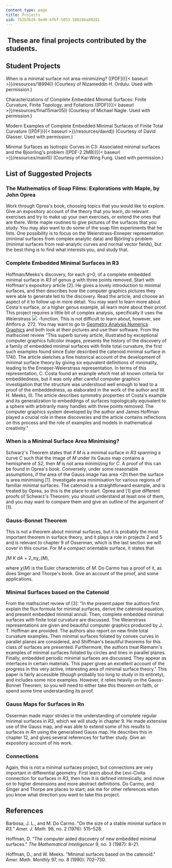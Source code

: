 ```yaml
---
content_type: page
title: Projects
uid: 7b2b3b26-9ed0-4fbf-5053-58028ba89281
---
```


 These are final projects contributed by the students.
------------------------------------------------------

Student Projects
----------------

When is a minimal surface not area-minimizing? ([PDF]({{< baseurl >}}/resources/18994)) (Courtesy of Nizameddin H. Ordulu. Used with permission.)

Characterizations of Complete Embedded Minimal Surfaces: Finite Curvature, Finite Topology, and Foliations ([PDF]({{< baseurl >}}/resources/final15mar05)) (Courtesy of Michael Nagle. Used with permission.)

Modern Examples of Complete Embedded Minimal Surfaces of Finite Total Curvature ([PDF]({{< baseurl >}}/resources/david)) (Courtesy of David Glasser. Used with permission.)

Minimal Surfaces as Isotropic Curves in C3: Associated minimal surfaces and the Bjoorling's problem ([PDF-2.2MB]({{< baseurl >}}/resources/main1)) (Courtesy of Kai-Wing Fung. Used with permission.)

List of Suggested Projects
--------------------------

### The Mathematics of Soap Films: Explorations with Maple, by John Oprea

Work through Oprea's book, choosing topics that you would like to explore. Give an expository account of the theory that you learn, do relevant exercises and try to make up your own exercises, or extend the ones that are there. Write maple routines to give pictures of the surfaces that you study. You may also want to do some of the soap film experiments that he lists. One possibility is to focus on the Weierstrass-Enneper representation (minimal surfaces from complex analytic data) and Björling's problem (minimal surfaces from real-analytic curves and normal vector fields), but the best thing is to find what interests you, and study that.

### Complete Embedded Minimal Surfaces in R3

Hoffman/Meeks's discovery, for each _g_\>0, of a complete embedded minimal surface in _R3_ of genus _g_ with three points removed. Start with Hoffman's expository article \[2\]. He gives a lovely introduction to minimal surfaces, and then describes how the computer graphics pictures they were able to generate led to the discovery. Read the article, and choose an aspect of it to follow up in more detail. You may want to learn more about Costa's surface, or a higher genus example, all learn more about their proof. This project requires a little bit of complex analysis, specifically it uses the Weierstrass ![](/courses/mathematics/18-994-seminar-in-geometry-fall-2004/projects/a5.jpg) -function. This is not difficult to learn about, however, see Ahlfors p. 272. You may want to go to [Geometry Analysis Numerics Graphics](http://www.gang.umass.edu/) and both look at their pictures and use their software. From the mathscinet review "This superb survey article, illustrated by exceptional computer graphics fullcolor images, presents the history of the discovery of a family of embedded minimal surfaces with finite total curvature, the first such examples found since Euler described the catenoid minimal surface in 1740. The article sketches a fine historical account of the development of minimal surface theory by giving six equivalent definitions of minimality, leading to the Enneper-Weierstrass representation. In terms of this representation, C. Costa found an example which met all known criteria for embeddedness, but it was only after careful computer graphics investigation that the structure was understood well enough to lead to a proof of the embeddedness, as elaborated in the work of the author and W. H. Meeks, III. The article describes symmetry properties of Costa's example and its generalization to embeddings of surfaces topologically equivalent to a sphere with arbitrarily many handles with three points removed. The computer graphics system developed by the author and James Hoffman played a crucial role in these discoveries and the article contains reflections on this process and the role of examples and models in mathematical creativity."

### When is a Minimal Surface Area Minimising?

Schwarz's Theorem states that if _M_ is a minimal surface in _R3_ spanning a curve _C_ such that the image of _M_ under its Gauss map contains a hemisphere of _S2_, then _M_ is not area minimizing for _C_. A proof of this can be found in Oprea's book. Conversely, under some reasonable assumptions, if the area of the Gauss image has area <2π then the surface is area minimising \[1\]. Investigate area minimisation for various regions of familiar minimal surfaces. The catenoid is a straightforward example, and is treated by Oprea, so this is the place to start. Oprea and \[1\] give different proofs of Schwarz's Theorem; you should understand at least one of them, and you may want to compare them and give an outline of the argument of \[1\].

### Gauss-Bonnet Theorem

This is not a theorem about minimal surfaces, but it is probably the most important theorem in surface theory, and it plays a role in projects 2 and 5 and is relevant to chapter 9 of Osserman, which is the last section we will cover in this course. For _M_ a compact orientable surface, it states that

_∫M_ _K_ _dA_ = 2_πχ_(_M_),

where _χ_(_M_) is the Euler characteristic of _M_. Do Carmo has a proof of it, as does Singer and Thorpe's book. Give an account of the proof, and some applications.

### Minimal Surfaces based on the Catenoid

From the mathscinet review of \[3\]: "In the present paper the authors first explain the flux formula for minimal surfaces, derive the catenoid equation, and present embedded minimal annuli. Then, complete embedded minimal surfaces with finite total curvature are discussed. The Weierstrass representations are given and beautiful computer graphics produced by J. T. Hoffman are provided. The authors also report on new finite total curvature examples. Then minimal surfaces foliated by convex curves in parallel planes are considered, and Shiffman's beautiful theorems for this class of surfaces are presented. Furthermore, the authors treat Riemann's examples of minimal surfaces foliated by circles and lines in parallel planes. Finally, embedded periodic minimal surfaces are discussed. They appear as interfaces in certain materials. This paper gives an excellent account of the progress in this very active, interesting area of minimal surface theory." This paper is fairly accessible (though probably too long to study in its entirety), and includes some nice examples. However, it relies heavily on the Gauss-Bonnet Theorem, so you will need to either take this theorem on faith, or spend some time understanding its proof.

### Gauss Maps for Surfaces in Rn

Osserman made major strides in the understanding of complete regular minimal surfaces in _R3_, which we will study in chapter 9. He made extensive use of the Gauss map, and was able to extend some of his results to surfaces in _Rn_ using the generalised Gauss map. He describes this in chapter 12, and gives several references for further study. Give an expository account of his work.

### Connections

Again, this is not a minimal surfaces project, but connections are very important in differential geometry. First learn about the Levi-Civita connection for surfaces in _R3_, then how it is defined intrinsically, and move on to higher dimensions and more abstract definitions. Do Carmo, and Singer and Thorpe are places to start; ask me for other references when you know what direction you want to take this project.

References
----------

Barbosa, J. L., and M. Do Carmo. "On the size of a stable minimal surface in _R3._" _Amer. J. Math._ 98, no. 2 (1976): 515–528.

Hoffman, D. "The computer aided discovery of new embedded minimal surfaces." _The Mathematical Intelligencer_ 9, no. 3 (1987): 8–21.

Hoffman, D., and W. Meeks. "Minimal surfaces based on the catenoid." _Amer. Math. Monthly_ 97, no. 8 (1990): 702–730.